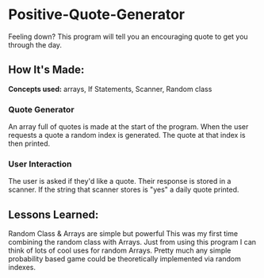 # Positive-Quote-Generator
Feeling down? This program will tell you an encouraging quote to get you through the day.


## How It's Made:

**Concepts used:**  arrays, If Statements, Scanner, Random class

### Quote Generator
An array full of quotes is made at the start of the program. When the user requests a quote a random index is generated. The quote at that index is then printed.




### User Interaction
The user is asked if they'd like a quote. Their response is stored in a scanner. If the string that scanner stores is "yes" a daily quote printed.

## Lessons Learned:
Random Class & Arrays are simple but powerful
 This was my first time combining the random class with Arrays. Just from using this program I can think of lots of cool uses for random Arrays. Pretty much any  simple probability based game could be theoretically implemented via random indexes.
 

 
